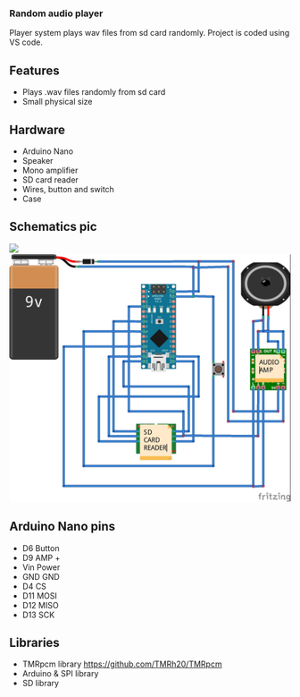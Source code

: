 ### Random audio player

Player system plays wav files from sd card randomly. Project is coded using VS code.

## Features

- Plays .wav files randomly from sd card
- Small physical size

## Hardware

- Arduino Nano
- Speaker
- Mono amplifier
- SD card reader
- Wires, button and switch
- Case

## Schematics pic

<img src = “RAP_bb.jpg”></img>
![](RAP_bb.jpg)

## Arduino Nano pins

- D6      Button
- D9      AMP +
- Vin     Power
- GND     GND
- D4      CS
- D11     MOSI
- D12     MISO
- D13     SCK

## Libraries

- TMRpcm library https://github.com/TMRh20/TMRpcm
- Arduino & SPI library
- SD library
